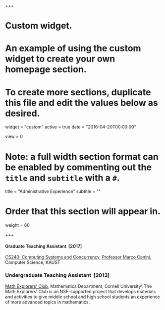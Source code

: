 +++
# Custom widget.
# An example of using the custom widget to create your own homepage section.
# To create more sections, duplicate this file and edit the values below as desired.
widget = "custom"
active = true
date = "2016-04-20T00:00:00"

view = 0


# Note: a full width section format can be enabled by commenting out the `title` and `subtitle` with a `#`.
title = "Administrative Experience"
subtitle = ""

# Order that this section will appear in.
weight = 80

+++

#### Graduate Teaching Assistant  [2017]
[CS240: Computing Systems and Concurrency](http://web.kaust.edu.sa/Faculty/MarcoCanini/classes/CS240/F17/), [Professor Marco Canini](https://mcanini.github.io/), Computer Science, KAUST
 
### Undergraduate Teaching Assistant  [2013]
[Math Explorers’ Club](http://www.math.cornell.edu/~mec/), Mathematics Department, Cornell University\\
The Math Explorers’ Club is an NSF-supported project that develops materials and activities to give
middle school and high school students an experience of more advanced topics in mathematics.